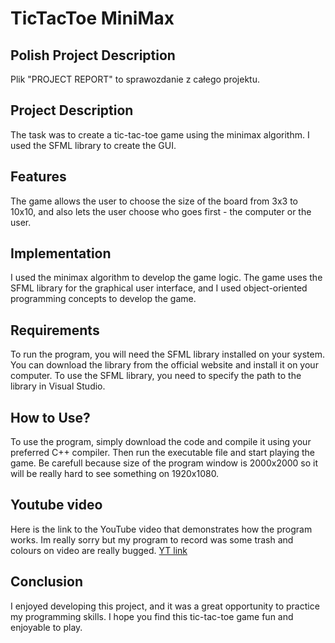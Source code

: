 # TicTacToe MiniMax
## Polish Project Description 
Plik "PROJECT REPORT" to sprawozdanie z całego projektu. 

## Project Description
The task was to create a tic-tac-toe game using the minimax algorithm. I used the SFML library to create the GUI.

## Features
The game allows the user to choose the size of the board from 3x3 to 10x10, and also lets the user choose who goes first - the computer or the user.

## Implementation
I used the minimax algorithm to develop the game logic. The game uses the SFML library for the graphical user interface, and I used object-oriented programming concepts to develop the game.

## Requirements
To run the program, you will need the SFML library installed on your system. You can download the library from the official website and install it on your computer. To use the SFML library, you need to specify the path to the library in Visual Studio.  

## How to Use?
To use the program, simply download the code and compile it using your preferred C++ compiler. Then run the executable file and start playing the game. Be carefull because size of the program window is 2000x2000 so it will be really hard to see something on 1920x1080.
## Youtube video
Here is the link to the YouTube video that demonstrates how the program works. Im really sorry but my program to record was some trash and colours on video are really bugged. [YT link](https://www.youtube.com/watch?v=zK83I2n2WDU&ab_channel=MarcinCichocki)
## Conclusion
I enjoyed developing this project, and it was a great opportunity to practice my programming skills. I hope you find this tic-tac-toe game fun and enjoyable to play.
